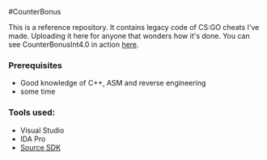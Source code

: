 #CounterBonus

This is a reference repository. It contains legacy code of CS:GO cheats I've made. Uploading it here for anyone that wonders how it's done.
You can see CounterBonusInt4.0 in action [here](https://www.youtube.com/watch?v=ldCezTRB_0o).

### Prerequisites
  - Good knowledge of C++, ASM and reverse engineering
  - some time

### Tools used:
  - Visual Studio
  - IDA Pro
  - [Source SDK](https://github.com/ValveSoftware/source-sdk-2013)